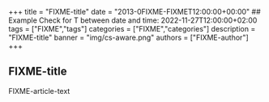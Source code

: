 +++
title = "FIXME-title"
date = "2013-0FIXME-FIXMET12:00:00+00:00" ## Example Check for T between date and time: 2022-11-27T12:00:00+02:00 
tags = ["FIXME","tags"]
categories = ["FIXME","categories"]
description = "FIXME-title"
banner = "img/cs-aware.png"
authors = ["FIXME-author"]
+++

## FIXME-title

FIXME-article-text
